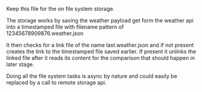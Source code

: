 Keep this file for the on file system storage.

The storage works by saving the weather payload get form the weather api
into a timestamped file with filename pattern of 12345678909876.weather.json

It then checks for a link file of the name last.weather.json and if not present
creates the link to the timestamped file saved earlier. If present it unlinks the
linked file after it reads its content for the comparison that should happen in later stage.

Doing all the file system tasks is async by nature and could easily be replaced by a call to remote storage api.
